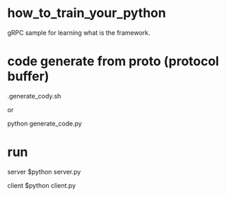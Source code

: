 # how_to_train_your_python
gRPC sample for learning what is the framework.

# code generate from proto (protocol buffer)
.generate_cody.sh

or

python generate_code.py

# run
server $python server.py

client $python client.py
